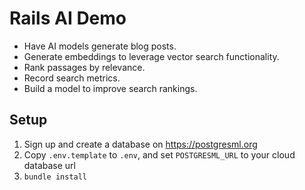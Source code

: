 # Rails AI Demo

* Have AI models generate blog posts.
* Generate embeddings to leverage vector search functionality.
* Rank passages by relevance.
* Record search metrics.
* Build a model to improve search rankings.

## Setup

1) Sign up and create a database on https://postgresml.org
2) Copy `.env.template` to `.env`, and set `POSTGRESML_URL` to your cloud database url
3) `bundle install`
